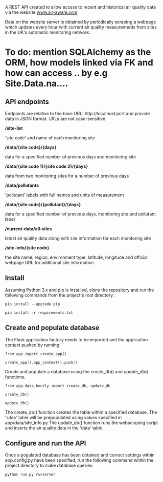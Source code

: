 A REST API created to allow access to recent and historical air quality data via the website www.air-aware.com

Data on the website server is obtained by periodically scraping a webpage which updates every hour with current air quality measurements from sites in the UK's automatic monitoring network.

# To do: mention SQLAlchemy as the ORM, how models linked via FK and how can access .. by e.g Site.Data.na....

API endpoints
-------------

Endpoints are relative to the base URL: http://localhost:port and provide data in JSON format.
URLs are not case-sensitive


**/site-list**

'site code' and name of each monitoring site

**/data/{site code}/{days}**

data for a specified number of previous days and monitoring site


**/data/{site code 1}/{site code 2}/{days}**

data from two monitoring sites for a number of previous days


**/data/pollutants**

'pollutant' labels with full names and units of measurement


**/data/{site code}/{pollutant}/{days}**

data for a specified number of previous days, monitoring site and pollutant label


**/current-data/all-sites**

latest air quality data along with site information for each monitoring site

**/site-info/{site code}**

the site name, region, environment type, latitude, longitude and official webpage URL for additional site information


Install
-------

Assuming Python 3.x and pip is installed, clone the repository and run the following commands from the project's root directory:

    pip install --upgrade pip

    pip install -r requirements.txt


Create and populate database
----------------------------
The Flask application factory needs to be imported and the application context pushed by running:

    from app import create_app()

    create_app().app_context().push()

Create and populate a database using the create_db() and update_db() functions.

    from app.data.hourly import create_db, update_db

    create_db()

    update_db()

The create_db() function creates the table within a specified database. The 'sites' table will be prepopulated using values specified in app/data/site_info.py
The update_db() function runs the webscraping script and inserts the air quality data in the 'data' table


Configure and run the API
--------------------------
Once a populated database has been obtained and correct settings within app.config.py have been specified, run the following command within the project directory to make database queries:

    python run.py runserver




